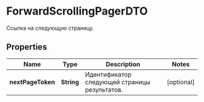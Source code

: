 

# ForwardScrollingPagerDTO

Ссылка на следующую страницу. 

## Properties

Name | Type | Description | Notes
------------ | ------------- | ------------- | -------------
**nextPageToken** | **String** | Идентификатор следующей страницы результатов. |  [optional]




